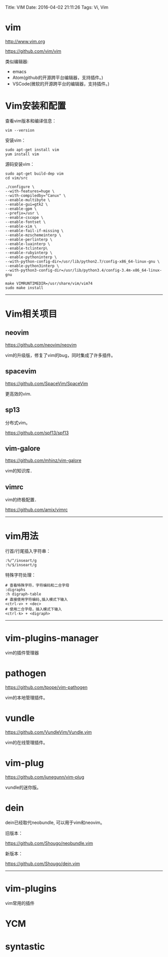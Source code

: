 Title: VIM
Date: 2016-04-02 21:11:26
Tags: Vi, Vim



# vim

<http://www.vim.org>

<https://github.com/vim/vim>

类似编辑器:
* emacs
* Atom(github的开源跨平台编辑器，支持插件。)
* VSCode(微软的开源跨平台的编辑器，支持插件。)

# Vim安装和配置

查看vim版本和编译信息：

    vim --version

安装vim：

    sudo apt-get install vim
    yum install vim

源码安装vim：

    sudo apt-get build-dep vim
    cd vim/src

    ./configure \
    --with-features=huge \
    --with-compiledby="Canux" \
    --enable-multibyte \
    --enable-gui=gtk2 \
    --enable-gpm \
    --prefix=/usr \
    --enable-cscope \
    --enable-fontset \
    --enable-xim \
    --enable-fail-if-missing \
    --enable-mzschemeinterp \
    --enable-perlinterp \
    --enable-luainterp \
    --enable-tclinterp\
    --enable-rubyinterp \
    --enable-pythoninterp \
    --with-python-config-dir=/usr/lib/python2.7/config-x86_64-linux-gnu \
    --enable-python3interp \
    --with-python3-config-dir=/usr/lib/python3.4/config-3.4m-x86_64-linux-gnu

    make VIMRUNTIMEDIR=/usr/share/vim/vim74
    sudo make install

***

# Vim相关项目

## neovim

<https://github.com/neovim/neovim>

vim的升级版，修复了vim的bug，同时集成了许多插件。

## spacevim

<https://github.com/SpaceVim/SpaceVim>

更高效的vim.

## sp13

分布式vim。

<https://github.com/spf13/spf13>

## vim-galore

<https://github.com/mhinz/vim-galore>

vim的知识库．

## vimrc

vim的终极配置．

<https://github.com/amix/vimrc>

***

# vim用法

行首/行尾插入字符串：

    :%/^/inseart/g
    :%/$/inseart/g

特殊字符处理：

    # 查看特殊字符，字符编码和二合字母
    :digraphs
    :h digraph-table
    # 直接使用字符编码,插入模式下输入
    <ctrl-v> + <dec>
    # 使用二合字母，插入模式下输入
    <ctrl-k> + <digraph>

***

# vim-plugins-manager

vim的插件管理器

# pathogen

<https://github.com/tpope/vim-pathogen>

vim的本地管理插件。

# vundle

<https://github.com/VundleVim/Vundle.vim>

vim的在线管理插件。

# vim-plug

<https://github.com/junegunn/vim-plug>

vundle的迷你版。

# dein

dein已经取代neobundle, 可以用于vim和neovim。

旧版本：

<https://github.com/Shougo/neobundle.vim>

新版本：

<https://github.com/Shougo/dein.vim>

***

# vim-plugins

vim常用的插件

# YCM

# syntastic

